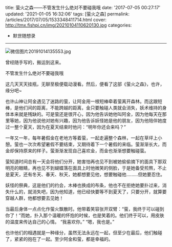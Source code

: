 title: 萤火之森——不管发生什么绝对不要碰我哦
date: '2017-07-05 00:27:17'
updated: '2021-01-05 16:32:06'
tags: [萤火之森]
permalink: /articles/2017/07/05/1533348411714.html
cover: http://tmx.fishpi.cn/img/20210104110620130.jpg
categories: 
- 默世随想录
---
![微信图片20191014135553.jpg](http://tmx.fishpi.cn/img/20210104110620130.jpg)

曾经随手写的，搬运到这来。

不管发生什么绝对不要碰我哦

<!--more-->

这几天天天挂瓶，无聊至极便载动漫看。然后，便看了这部《萤火之森》，也许，缘分吧~

也许山神让阿金遇见了迷路的萤，让阿金用一根短棒牵着萤离开森林。而这跟短棒，是他们间的距离，不能跨越的距离，金只要触碰人类就会消失，妖术维持的身体本来就是残缺的。可是萤还是很开心，因为他告诉她他叫阿金，因为他每天在那里等她，因为他说他对她有兴趣，因为他告诉妖怪她是他的朋友，因为他陪伴她度过一整个夏天，因为在夏天结束时他问：“明年你还会来吗？”

一年又一年，每年暑假金在老地方等着萤，一起走遍整个森林，一起在草坪上小憩。萤也一次次希望暑假不要结束，又期待着下一个暑假的来临。萤渐渐长大，而金却保持原来的样子。萤渐渐发现自己喜欢金，而金也渐渐想要触碰萤。

萤知道时间总有一天会将他们分开，她害怕再也见不到被她偷偷摘下的面具下那双明亮的眼睛，再也见不到蝴蝶落在面具上时他微笑的侧脸，于是她备受煎熬，不止是夏天，还有冬天、春天、秋天，她都想要见他，想要触碰他.........但她要忍住。

妖怪的祭典，这是他们的约会，木棒也换成的布条，他也不在拒绝她要扑过来，消失什么的，就消失吧，因为他知道，他已经快要等不到夏天了，只要分开，就算要穿越人群，他都想要去见她！

当最后身体一点点化作萤火飘散时。他带着笑容张开双臂：“萤，我终于可以碰到你了！”而她，扑入那个温暖的怀抱的时候，也是笑着的。他们终于可以，用皮肤的温度来传达自己的心情。
“我喜欢你。”
“嗯，我也是。”

也许他们的相遇就是一种缘分，虽然无法永远在一起，但至少在最后，他们触碰了，紧紧的抱在了一起。至少阿金和萤，都是幸福的。

